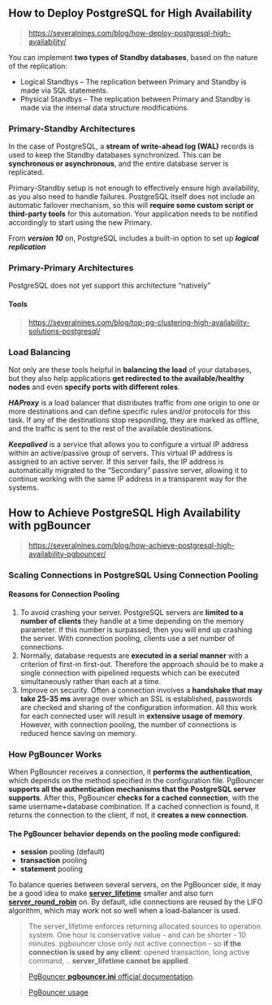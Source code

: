## How to Deploy PostgreSQL for High Availability
> https://severalnines.com/blog/how-deploy-postgresql-high-availability/

You can implement **two types of Standby databases**, based on the nature of the replication:
- Logical Standbys – The replication between Primary and Standby is made via SQL statements.
- Physical Standbys – The replication between Primary and Standby is made via the internal data structure modifications.

### Primary-Standby Architectures
In the case of PostgreSQL, a **stream of write-ahead log (WAL)** records is used to keep the Standby databases synchronized. This can be **synchronous or asynchronous**, and the entire database server is replicated.

Primary-Standby setup is not enough to effectively ensure high availability, as you also need to handle failures.
PostgreSQL itself does not include an automatic failover mechanism, so this will **require some custom script or third-party tools** for this automation.
Your application needs to be notified accordingly to start using the new Primary.

From ***version 10*** on, PostgreSQL includes a built-in option to set up ***logical replication***

### Primary-Primary Architectures
PostgreSQL does not yet support this architecture “natively”
#### Tools
> https://severalnines.com/blog/top-pg-clustering-high-availability-solutions-postgresql/

### Load Balancing
Not only are these tools helpful in **balancing the load** of your databases, but they also help applications **get redirected to the available/healthy nodes** and even **specify ports with different roles**.

***HAProxy*** is a load balancer that distributes traffic from one origin to one or more destinations and can define specific rules and/or protocols for this task. If any of the destinations stop responding, they are marked as offline, and the traffic is sent to the rest of the available destinations.

***Keepalived*** is a service that allows you to configure a virtual IP address within an active/passive group of servers. This virtual IP address is assigned to an active server. If this server fails, the IP address is automatically migrated to the “Secondary” passive server, allowing it to continue working with the same IP address in a transparent way for the systems.

## How to Achieve PostgreSQL High Availability with pgBouncer
> https://severalnines.com/blog/how-achieve-postgresql-high-availability-pgbouncer/

### Scaling Connections in PostgreSQL Using Connection Pooling

#### Reasons for Connection Pooling
1. To avoid crashing your server. PostgreSQL servers are **limited to a number of clients** they handle at a time depending on the memory parameter. If this number is surpassed, then you will end up crashing the server. With connection pooling, clients use a set number of connections.
2. Normally, database requests are **executed in a serial manner** with a criterion of first-in first-out. Therefore the approach should be to make a single connection with pipelined requests which can be executed simultaneously rather than each at a time.
3. Improve on security. Often a connection involves a **handshake that may take 25-35 ms** average over which an SSL is established, passwords are checked and sharing of the configuration information. All this work for each connected user will result in **extensive usage of memory**. However, with connection pooling, the number of connections is reduced hence saving on memory.

### How PgBouncer Works
When PgBouncer receives a connection, it **performs the authentication**, which depends on the method specified in the configuration file. PgBouncer **supports all the authentication mechanisms that the PostgreSQL server supports**. After this, PgBouncer **checks for a cached connection**, with the same username+database combination. If a cached connection is found, it returns the connection to the client, if not, it **creates a new connection**. 

#### The PgBouncer behavior depends on the pooling mode configured:
* **session** pooling (default)
* **transaction** pooling
* **statement** pooling

To balance queries between several servers, on the PgBouncer side, it may be a good idea to make [**server_lifetime**](https://dba.stackexchange.com/questions/172206/what-is-the-sense-to-use-server-lifetime-with-pgbouncer) smaller and also turn [**server_round_robin**](https://postgrespro.ru/docs/postgrespro/10/pgbouncer#PGBOUNCER-SERVER-ROUND-ROBIN) on. By default, idle connections are reused by the LIFO algorithm, which may work not so well when a load-balancer is used.
> The server_lifetime enforces returning allocated sources to operation system. One hour is conservative value - and can be shorter - 10 minutes. pgbouncer close only not active connection - so **if the connection is used by any client**: opened transaction, long active command, .. **server_lifetime cannot be applied**.

> [PgBouncer **pgbouncer.ini** official documentation](https://www.pgbouncer.org/config.html).

> [PgBouncer usage](https://www.pgbouncer.org/usage.html)



